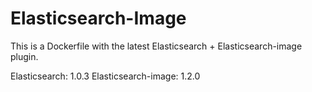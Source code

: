 Elasticsearch-Image
===================

This is a Dockerfile with the latest Elasticsearch + Elasticsearch-image
plugin.

Elasticsearch: 1.0.3
Elasticsearch-image: 1.2.0
